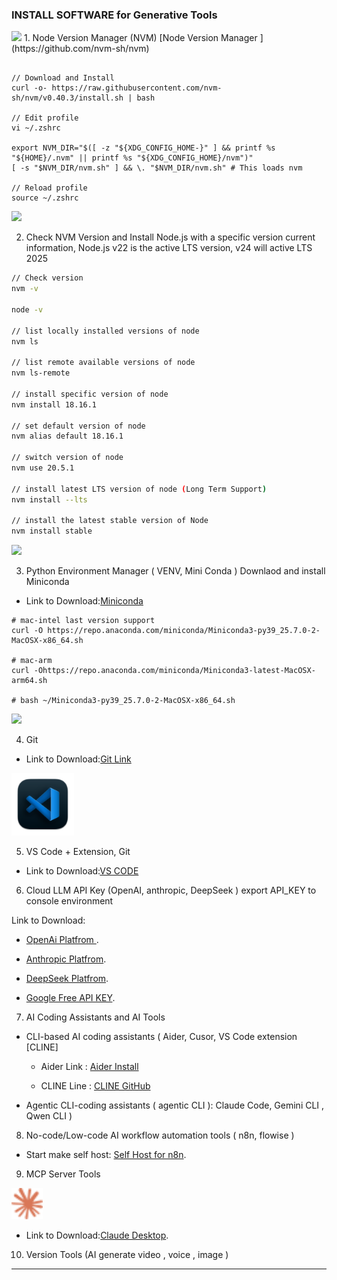 ### INSTALL SOFTWARE for Generative Tools 

<img src="https://github.com/nvm-sh/logos/blob/main/nvm-logo-color-avatar-white.png" width="60">
1. Node Version Manager (NVM)
[Node Version Manager ](https://github.com/nvm-sh/nvm)

```

// Download and Install
curl -o- https://raw.githubusercontent.com/nvm-sh/nvm/v0.40.3/install.sh | bash

// Edit profile
vi ~/.zshrc

export NVM_DIR="$([ -z "${XDG_CONFIG_HOME-}" ] && printf %s "${HOME}/.nvm" || printf %s "${XDG_CONFIG_HOME}/nvm")"
[ -s "$NVM_DIR/nvm.sh" ] && \. "$NVM_DIR/nvm.sh" # This loads nvm

// Reload profile
source ~/.zshrc

```
<img src="https://upload.wikimedia.org/wikipedia/commons/d/d9/Node.js_logo.svg" width="100">

2. Check NVM Version and Install Node.js with a specific version
current information, Node.js v22 is the active LTS version, v24 will active LTS 2025

```sh
// Check version
nvm -v

node -v 

// list locally installed versions of node
nvm ls

// list remote available versions of node
nvm ls-remote

// install specific version of node
nvm install 18.16.1

// set default version of node
nvm alias default 18.16.1

// switch version of node
nvm use 20.5.1

// install latest LTS version of node (Long Term Support)
nvm install --lts

// install the latest stable version of Node
nvm install stable

```


<img src="https://www.anaconda.com/wp-content/uploads/2024/11/2020_Anaconda_Logo_RGB_Corporate.png" width="150"> 

3. Python Environment Manager ( VENV, Mini Conda )
Downlaod and install Miniconda

- Link to Download:[Miniconda ](https://www.anaconda.com/docs/getting-started/miniconda/install#using-miniconda-in-a-commercial-setting)
```
# mac-intel last version support
curl -O https://repo.anaconda.com/miniconda/Miniconda3-py39_25.7.0-2-MacOSX-x86_64.sh

# mac-arm 
curl -Ohttps://repo.anaconda.com/miniconda/Miniconda3-latest-MacOSX-arm64.sh

# bash ~/Miniconda3-py39_25.7.0-2-MacOSX-x86_64.sh
```

<img src="https://git-scm.com/images/logo@2x.png" width="90">

4. Git
   
- Link to Download:[Git Link](https://git-scm.com/downloads)


<img src="https://github.com/karost/Generative-AI-for-Everyone/blob/main/images/icons/microsoft_visual_studio_code_macos_bigsur_icon_189957.png" width="100">

5. VS Code + Extension, Git

- Link to Download:[VS CODE ](https://code.visualstudio.com/download)


6. Cloud LLM API Key (OpenAI, anthropic, DeepSeek ) export API_KEY to console environment

Link to Download:      

- [OpenAi Platfrom ](https://platform.openai.com/api-keys).

- [Anthropic Platfrom](https://console.anthropic.com/login?returnTo=%2F%3F).

- [DeepSeek Platfrom](https://platform.deepseek.com/sign_in).

- [Google Free API KEY](https://aistudio.google.com/apikey).




7. AI Coding Assistants and AI Tools

- CLI-based AI coding assistants ( Aider, Cusor, VS Code extension [CLINE]
   - Aider Link : [Aider Install](https://aider.chat/docs/install.html)
 
   - CLINE Line : [CLINE GitHub](https://github.com/cline/cline)

- Agentic CLI-coding assistants ( agentic CLI ):  Claude Code, Gemini CLI , Qwen CLI )

8. No-code/Low-code AI workflow automation tools ( n8n, flowise )

- Start make self host: [Self Host for n8n](https://docs.n8n.io/hosting/installation/npm/).

9. MCP Server Tools

<img src="https://github.com/karost/Generative-AI-for-Everyone/blob/main/images/icons/claude-color.svg" width="50">

- Link to Download:[Claude Desktop](https://claude.ai/download).



10. Version Tools (AI generate video , voice , image )


---

